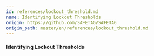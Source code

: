 ```yaml
---
id: references/lockout_threshold.md
name: Identifying Lockout Thresholds
origin: https://github.com/SAFETAG/SAFETAG
origin_path: master/en/references/lockout_threshold.md
---
```


#### Identifying Lockout Thresholds


